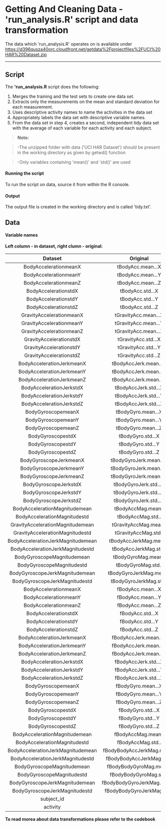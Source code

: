 Getting And Cleaning Data - 'run_analysis.R' script and data transformation
===================

The data which 'run_analysis.R' operates on is available under https://d396qusza40orc.cloudfront.net/getdata%2Fprojectfiles%2FUCI%20HAR%20Dataset.zip 

----------


Script
-------------

The **'run_analysis.R** script does the following:

1. Merges the training and the test sets to create one data set.
2. Extracts only the measurements on the mean and standard deviation for each measurement. 
3. Uses descriptive activity names to name the activities in the data set
4. Appropriately labels the data set with descriptive variable names. 
5. From the data set in step 4, creates a second, independent tidy data set with the average of each variable for each activity and each subject.

> **Note:**

> -The unzipped folder with data ('UCI HAR Dataset') should be present in the working directory as given by getwd() function

> -Only variables containing 'mean()' and 'std()' are used

####  Running the script

To run the script on data, source it from within the R console.

#### Output

The output file is created in the working directory and is called 'tidy.txt'.



Data
--------


#### Variable names


**Left column - in dataset, right clumn - original:**

|              Dataset              |           Original          |
|:---------------------------------:|:---------------------------:|
|       BodyAccelerationmeanX       |      tBodyAcc.mean...X      |
|       BodyAccelerationmeanY       |      tBodyAcc.mean...Y      |
|       BodyAccelerationmeanZ       |      tBodyAcc.mean...Z      |
|        BodyAccelerationstdX       |       tBodyAcc.std...X      |
|        BodyAccelerationstdY       |       tBodyAcc.std...Y      |
|        BodyAccelerationstdZ       |       tBodyAcc.std...Z      |
|      GravityAccelerationmeanX     |     tGravityAcc.mean...X    |
|      GravityAccelerationmeanY     |     tGravityAcc.mean...Y    |
|      GravityAccelerationmeanZ     |     tGravityAcc.mean...Z    |
|      GravityAccelerationstdX      |     tGravityAcc.std...X     |
|      GravityAccelerationstdY      |     tGravityAcc.std...Y     |
|      GravityAccelerationstdZ      |     tGravityAcc.std...Z     |
|     BodyAccelerationJerkmeanX     |    tBodyAccJerk.mean...X    |
|     BodyAccelerationJerkmeanY     |    tBodyAccJerk.mean...Y    |
|     BodyAccelerationJerkmeanZ     |    tBodyAccJerk.mean...Z    |
|      BodyAccelerationJerkstdX     |     tBodyAccJerk.std...X    |
|      BodyAccelerationJerkstdY     |     tBodyAccJerk.std...Y    |
|      BodyAccelerationJerkstdZ     |     tBodyAccJerk.std...Z    |
|         BodyGyroscopemeanX        |      tBodyGyro.mean...X     |
|         BodyGyroscopemeanY        |      tBodyGyro.mean...Y     |
|         BodyGyroscopemeanZ        |      tBodyGyro.mean...Z     |
|         BodyGyroscopestdX         |      tBodyGyro.std...X      |
|         BodyGyroscopestdY         |      tBodyGyro.std...Y      |
|         BodyGyroscopestdZ         |      tBodyGyro.std...Z      |
|       BodyGyroscopeJerkmeanX      |    tBodyGyroJerk.mean...X   |
|       BodyGyroscopeJerkmeanY      |    tBodyGyroJerk.mean...Y   |
|       BodyGyroscopeJerkmeanZ      |    tBodyGyroJerk.mean...Z   |
|       BodyGyroscopeJerkstdX       |    tBodyGyroJerk.std...X    |
|       BodyGyroscopeJerkstdY       |    tBodyGyroJerk.std...Y    |
|       BodyGyroscopeJerkstdZ       |    tBodyGyroJerk.std...Z    |
|   BodyAccelerationMagnitudemean   |      tBodyAccMag.mean..     |
|    BodyAccelerationMagnitudestd   |      tBodyAccMag.std..      |
|  GravityAccelerationMagnitudemean |    tGravityAccMag.mean..    |
|  GravityAccelerationMagnitudestd  |     tGravityAccMag.std..    |
| BodyAccelerationJerkMagnitudemean |    tBodyAccJerkMag.mean..   |
|  BodyAccelerationJerkMagnitudestd |    tBodyAccJerkMag.std..    |
|     BodyGyroscopeMagnitudemean    |     tBodyGyroMag.mean..     |
|     BodyGyroscopeMagnitudestd     |      tBodyGyroMag.std..     |
|   BodyGyroscopeJerkMagnitudemean  |   tBodyGyroJerkMag.mean..   |
|   BodyGyroscopeJerkMagnitudestd   |    tBodyGyroJerkMag.std..   |
|       BodyAccelerationmeanX       |      fBodyAcc.mean...X      |
|       BodyAccelerationmeanY       |      fBodyAcc.mean...Y      |
|       BodyAccelerationmeanZ       |      fBodyAcc.mean...Z      |
|        BodyAccelerationstdX       |       fBodyAcc.std...X      |
|        BodyAccelerationstdY       |       fBodyAcc.std...Y      |
|        BodyAccelerationstdZ       |       fBodyAcc.std...Z      |
|     BodyAccelerationJerkmeanX     |    fBodyAccJerk.mean...X    |
|     BodyAccelerationJerkmeanY     |    fBodyAccJerk.mean...Y    |
|     BodyAccelerationJerkmeanZ     |    fBodyAccJerk.mean...Z    |
|      BodyAccelerationJerkstdX     |     fBodyAccJerk.std...X    |
|      BodyAccelerationJerkstdY     |     fBodyAccJerk.std...Y    |
|      BodyAccelerationJerkstdZ     |     fBodyAccJerk.std...Z    |
|         BodyGyroscopemeanX        |      fBodyGyro.mean...X     |
|         BodyGyroscopemeanY        |      fBodyGyro.mean...Y     |
|         BodyGyroscopemeanZ        |      fBodyGyro.mean...Z     |
|         BodyGyroscopestdX         |      fBodyGyro.std...X      |
|         BodyGyroscopestdY         |      fBodyGyro.std...Y      |
|         BodyGyroscopestdZ         |      fBodyGyro.std...Z      |
|   BodyAccelerationMagnitudemean   |      fBodyAccMag.mean..     |
|    BodyAccelerationMagnitudestd   |      fBodyAccMag.std..      |
| BodyAccelerationJerkMagnitudemean |  fBodyBodyAccJerkMag.mean.. |
|  BodyAccelerationJerkMagnitudestd |  fBodyBodyAccJerkMag.std..  |
|     BodyGyroscopeMagnitudemean    |   fBodyBodyGyroMag.mean..   |
|     BodyGyroscopeMagnitudestd     |    fBodyBodyGyroMag.std..   |
|   BodyGyroscopeJerkMagnitudemean  | fBodyBodyGyroJerkMag.mean.. |
|   BodyGyroscopeJerkMagnitudestd   |  fBodyBodyGyroJerkMag.std.. |
|             subject_id            |                             |
|              activity             |                             |

**To read morea about data transformations please refer to the codebook**

